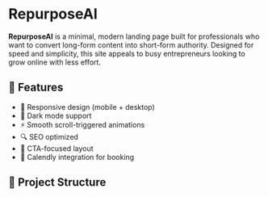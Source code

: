 # RepurposeAI

**RepurposeAI** is a minimal, modern landing page built for professionals who want to convert long-form content into short-form authority. Designed for speed and simplicity, this site appeals to busy entrepreneurs looking to grow online with less effort.

## 🚀 Features

- 📱 Responsive design (mobile + desktop)
- 🌙 Dark mode support
- ⚡ Smooth scroll-triggered animations
- 🔍 SEO optimized
- 🎯 CTA-focused layout
- 🔗 Calendly integration for booking

## 📁 Project Structure

